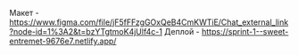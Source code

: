 Макет - https://www.figma.com/file/jF5fFFzgGOxQeB4CmKWTiE/Chat_external_link?node-id=1%3A2&t=bzYTgtmoK4jUlf4c-1
Деплой - https://sprint-1--sweet-entremet-9676e7.netlify.app/